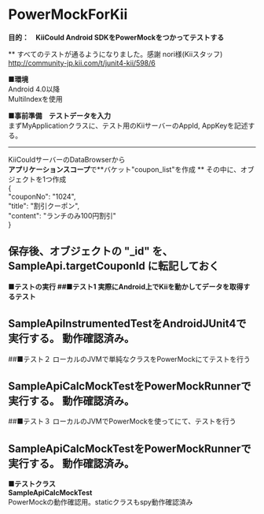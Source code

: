 # PowerMockForKii
**目的：　KiiCould Android SDKをPowerMockをつかってテストする**  

** すべてのテストが通るようになりました。感謝 nori様(Kiiスタッフ)
<http://community-jp.kii.com/t/junit4-kii/598/6>


**■環境**  
Android 4.0以降  
MultiIndexを使用  

**■事前準備　テストデータを入力**  
まずMyApplicationクラスに、テスト用のKiiサーバーのAppId, AppKeyを記述する。  

----
KiiCouldサーバーのDataBrowserから  
**アプリケーションスコープ**で**バケット"coupon_list"を作成  **
その中に、オブジェクトを1つ作成  
{  
  "couponNo": "1024",  
  "title": "割引クーポン",  
  "content": "ランチのみ100円割引"  
}  

保存後、オブジェクトの "_id" を、**SampleApi.targetCouponId に転記**しておく  
----  

**■テストの実行
  ##■テスト1 実際にAndroid上でKiiを動かしてデータを取得するテスト** 
  
  SampleApiInstrumentedTestをAndroidJUnit4で実行する。
  動作確認済み。
  ----  
  ##■テスト２ ローカルのJVMで単純なクラスをPowerMockにてテストを行う

  SampleApiCalcMockTestをPowerMockRunnerで実行する。
  動作確認済み。
  ----  
  
  ##■テスト３ ローカルのJVMでPowerMockを使ってにて、テストを行う
  
  SampleApiCalcMockTestをPowerMockRunnerで実行する。
  動作確認済み。
  ----

**■テストクラス**  
**SampleApiCalcMockTest**  
PowerMockの動作確認用。staticクラスもspy動作確認済み
